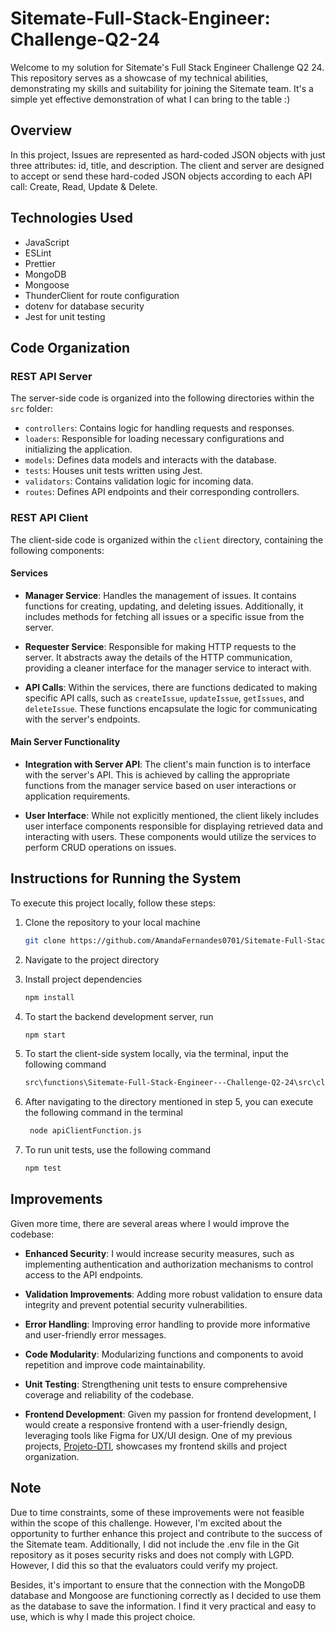 # Sitemate-Full-Stack-Engineer: Challenge-Q2-24

Welcome to my solution for Sitemate's Full Stack Engineer Challenge Q2 24. This repository serves as a showcase of my technical abilities, demonstrating my skills and suitability for joining the Sitemate team. It's a simple yet effective demonstration of what I can bring to the table :)

## Overview

In this project, Issues are represented as hard-coded JSON objects with just three attributes: id, title, and description. The client and server are designed to accept or send these hard-coded JSON objects according to each API call: Create, Read, Update & Delete.

## Technologies Used

- JavaScript
- ESLint
- Prettier
- MongoDB
- Mongoose
- ThunderClient for route configuration
- dotenv for database security
- Jest for unit testing

## Code Organization

### REST API Server

The server-side code is organized into the following directories within the `src` folder:

- `controllers`: Contains logic for handling requests and responses.
- `loaders`: Responsible for loading necessary configurations and initializing the application.
- `models`: Defines data models and interacts with the database.
- `tests`: Houses unit tests written using Jest.
- `validators`: Contains validation logic for incoming data.
- `routes`: Defines API endpoints and their corresponding controllers.

### REST API Client

The client-side code is organized within the `client` directory, containing the following components:

#### Services

- **Manager Service**: Handles the management of issues. It contains functions for creating, updating, and deleting issues. Additionally, it includes methods for fetching all issues or a specific issue from the server.

- **Requester Service**: Responsible for making HTTP requests to the server. It abstracts away the details of the HTTP communication, providing a cleaner interface for the manager service to interact with.

- **API Calls**: Within the services, there are functions dedicated to making specific API calls, such as `createIssue`, `updateIssue`, `getIssues`, and `deleteIssue`. These functions encapsulate the logic for communicating with the server's endpoints.

#### Main Server Functionality

- **Integration with Server API**: The client's main function is to interface with the server's API. This is achieved by calling the appropriate functions from the manager service based on user interactions or application requirements.

- **User Interface**: While not explicitly mentioned, the client likely includes user interface components responsible for displaying retrieved data and interacting with users. These components would utilize the services to perform CRUD operations on issues.

## Instructions for Running the System

To execute this project locally, follow these steps:

1. Clone the repository to your local machine
   ```bash
   git clone https://github.com/AmandaFernandes0701/Sitemate-Full-Stack-Engineer---Challenge-Q2-24.git
   ```
2. Navigate to the project directory

3. Install project dependencies
   ```bash
   npm install
   ```
   
4. To start the backend development server, run
   ```bash
   npm start
   ```

5. To start the client-side system locally, via the terminal, input the following command
   ```bash
   src\functions\Sitemate-Full-Stack-Engineer---Challenge-Q2-24\src\client\apiClientFunction.js
   ```

6. After navigating to the directory mentioned in step 5, you can execute the following command in the terminal
   ```bash
    node apiClientFunction.js
   ```

7. To run unit tests, use the following command
   ```bash
   npm test
   ```

## Improvements

Given more time, there are several areas where I would improve the codebase:

- **Enhanced Security**: I would increase security measures, such as implementing authentication and authorization mechanisms to control access to the API endpoints.

- **Validation Improvements**: Adding more robust validation to ensure data integrity and prevent potential security vulnerabilities.

- **Error Handling**: Improving error handling to provide more informative and user-friendly error messages.

- **Code Modularity**: Modularizing functions and components to avoid repetition and improve code maintainability.

- **Unit Testing**: Strengthening unit tests to ensure comprehensive coverage and reliability of the codebase.

- **Frontend Development**: Given my passion for frontend development, I would create a responsive frontend with a user-friendly design, leveraging tools like Figma for UX/UI design. One of my previous projects, [Projeto-DTI](https://github.com/AmandaFernandes0701/Projeto-DTI), showcases my frontend skills and project organization.

## Note

Due to time constraints, some of these improvements were not feasible within the scope of this challenge. However, I'm excited about the opportunity to further enhance this project and contribute to the success of the Sitemate team. Additionally, I did not include the .env file in the Git repository as it poses security risks and does not comply with LGPD. However, I did this so that the evaluators could verify my project.

Besides, it's important to ensure that the connection with the MongoDB database and Mongoose are functioning correctly as I decided to use them as the database to save the information. I find it very practical and easy to use, which is why I made this project choice.
